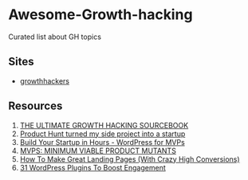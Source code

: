 # Awesome-Growth-hacking

Curated list about GH topics

## Sites
  - [growthhackers](https://growthhackers.com)

## Resources
  1. [THE ULTIMATE GROWTH HACKING SOURCEBOOK](http://tigertiger.co/blog/ultimate-growth-hacking-sourcebook/)
  2. [Product Hunt turned my side project into a startup](https://medium.com/@crixlet/product-hunt-turned-my-side-project-into-a-full-time-gig-7264ce58e988)
  3. [Build Your Startup in Hours - WordPress for MVPs](https://www.linkedin.com/pulse/build-your-startup-hours-wordpress-mvps-mario-peshev)
  4. [MVPS: MINIMUM VIABLE PRODUCT MUTANTS](https://userexperiencerocks.wordpress.com)
  5. [How To Make Great Landing Pages (With Crazy High Conversions)](http://inboundrocket.co/blog/how-to-make-great-landing-pages-with-crazy-high-conversions/)
  6. [31 WordPress Plugins To Boost Engagement
](https://blog.captainup.com/31-wordpress-plugins-to-boost-engagement/)
